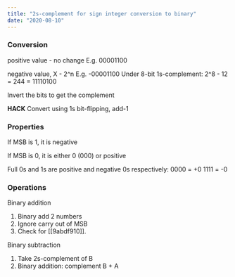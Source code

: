 ```yaml
---
title: "2s-complement for sign integer conversion to binary"
date: "2020-08-10"
---
```



### Conversion
positive value - no change
E.g. 00001100

negative value, X - 2^n
E.g. -00001100
Under 8-bit 1s-complement:
2^8 - 12 = 244 = 11110100

Invert the bits to get the complement

**HACK**
Convert using 1s bit-flipping, add-1

### Properties
If MSB is 1, it is negative

If MSB is 0, it is either 0 (000) or positive

Full 0s and 1s are positive and negative 0s respectively:
0000 = +0
1111 = -0

### Operations
Binary addition
1. Binary add 2 numbers
2. Ignore carry out of MSB
3. Check for [[9abdf910]].

Binary subtraction
1. Take 2s-complement of B
2. Binary addition: complement B + A
